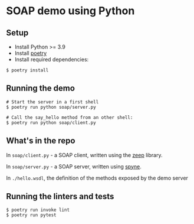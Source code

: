 # SOAP demo using Python

## Setup

* Install Python >= 3.9
* Install [poetry](https://python-poetry.org/)
* Install required dependencies:

```
$ poetry install
```

## Running the demo

```
# Start the server in a first shell
$ poetry run python soap/server.py

# Call the say_hello method from an other shell:
$ poetry run python soap/client.py
```

## What's in the repo

In `soap/client.py` - a SOAP client, written using the [zeep](https://docs.python-zeep.org/en/master/) library.

In `soap/server.py` - a SOAP server, written using [spyne](http://spyne.io).

In `./hello.wsdl`, the definition of the methods exposed by the demo server


## Running the linters and tests

```
$ poetry run invoke lint
$ poetry run pytest
```
